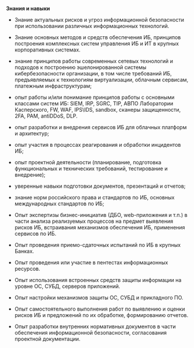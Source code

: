 **Знания и навыки**

- Знание актуальных рисков и угроз информационной безопасности при использовании различных информационных технологий.
- Знание основных методов и средств обеспечения ИБ, принципов построения комплексных систем управления ИБ и ИТ в крупных корпоративных системах.
- знание принципов работы современных сетевых технологий и подходов к построению эшелонированной системы кибербезопасности организации, в том числе требований ИБ, предъявляемых к технологиям виртуализации, облачным сервисам, платежным инфраструктурам;
- опыт работы и/или понимание принципов работы с основными классами систем ИБ: SIEM, IRP, SGRC, TIP, АВПО Лаборатории Касперского, FW, WAF, IPS\IDS, sandbox, сканеры защищенности, 2FA, PAM, antiDDoS, DLP.
- опыт разработки и внедрения сервисов ИБ для облачных платформ и архитектур;
- опыт участия в процессах реагирования и обработки инцидентов ИБ;
- опыт проектной деятельности (планирование, подготовка функциональных и технических требований, тестирование и внедрение);
- уверенные навыки подготовки документов, презентаций и отчетов;
- знание норм российского права и стандартов по ИБ, основных международных стандартов по ИБ;

- Опыт экспертизы бизнес-инициатив (ДБО, web-приложения и т.п.) в части анализа реализуемых процессов на предмет выявления рисков ИБ, встраивания механизмов обеспечения ИБ, применения сервисов по ИБ.
- Опыт проведения приемо-сдаточных испытаний по ИБ в крупных Банках.
- Опыт проведения или участие в пентестах информационных ресурсов.
- Опыт использования встроенных средств защиты информации на уровне ОС, СУБД, серверов приложений.
- Опыт настройки механизмов защиты ОС, СУБД и прикладного ПО.
- Опыт самостоятельного выполнения работ по выявлению и оценки рисков ИБ и предложений по их обработке, формированию отчетов.
- Опыт разработки внутренних нормативных документов в части обеспечения информационной безопасности, согласования проектной документации.

